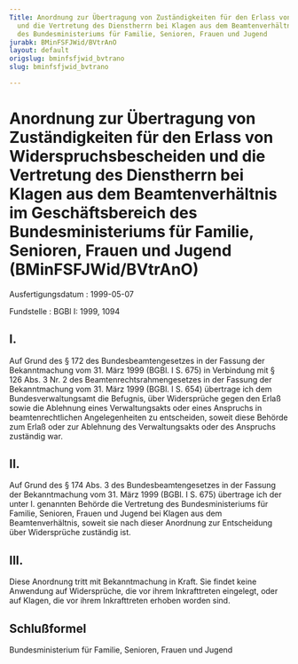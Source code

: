 ```yaml
---
Title: Anordnung zur Übertragung von Zuständigkeiten für den Erlass von Widerspruchsbescheiden
  und die Vertretung des Dienstherrn bei Klagen aus dem Beamtenverhältnis im Geschäftsbereich
  des Bundesministeriums für Familie, Senioren, Frauen und Jugend
jurabk: BMinFSFJWid/BVtrAnO
layout: default
origslug: bminfsfjwid_bvtrano
slug: bminfsfjwid_bvtrano

---
```


# Anordnung zur Übertragung von Zuständigkeiten für den Erlass von Widerspruchsbescheiden und die Vertretung des Dienstherrn bei Klagen aus dem Beamtenverhältnis im Geschäftsbereich des Bundesministeriums für Familie, Senioren, Frauen und Jugend (BMinFSFJWid/BVtrAnO)

Ausfertigungsdatum
:   1999-05-07

Fundstelle
:   BGBl I: 1999, 1094

## I.

Auf Grund des § 172 des Bundesbeamtengesetzes in der Fassung der
Bekanntmachung vom 31. März 1999 (BGBl. I S. 675) in Verbindung mit §
126 Abs. 3 Nr. 2 des Beamtenrechtsrahmengesetzes in der Fassung der
Bekanntmachung vom 31. März 1999 (BGBl. I S. 654) übertrage ich dem
Bundesverwaltungsamt die Befugnis, über Widersprüche gegen den Erlaß
sowie die Ablehnung eines Verwaltungsakts oder eines Anspruchs in
beamtenrechtlichen Angelegenheiten zu entscheiden, soweit diese
Behörde zum Erlaß oder zur Ablehnung des Verwaltungsakts oder des
Anspruchs zuständig war.

## II.

Auf Grund des § 174 Abs. 3 des Bundesbeamtengesetzes in der Fassung
der Bekanntmachung vom 31. März 1999 (BGBl. I S. 675) übertrage ich
der unter I. genannten Behörde die Vertretung des Bundesministeriums
für Familie, Senioren, Frauen und Jugend bei Klagen aus dem
Beamtenverhältnis, soweit sie nach dieser Anordnung zur Entscheidung
über Widersprüche zuständig ist.

## III.

Diese Anordnung tritt mit Bekanntmachung in Kraft. Sie findet keine
Anwendung auf Widersprüche, die vor ihrem Inkrafttreten eingelegt,
oder auf Klagen, die vor ihrem Inkrafttreten erhoben worden sind.

## Schlußformel

Bundesministerium für Familie, Senioren, Frauen und Jugend


